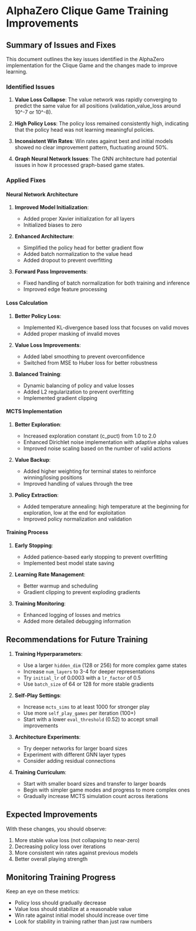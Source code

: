 # AlphaZero Clique Game Training Improvements

## Summary of Issues and Fixes

This document outlines the key issues identified in the AlphaZero implementation for the Clique Game and the changes made to improve learning.

### Identified Issues

1. **Value Loss Collapse**: The value network was rapidly converging to predict the same value for all positions (validation_value_loss around 10^-7 or 10^-8).

2. **High Policy Loss**: The policy loss remained consistently high, indicating that the policy head was not learning meaningful policies.

3. **Inconsistent Win Rates**: Win rates against best and initial models showed no clear improvement pattern, fluctuating around 50%.

4. **Graph Neural Network Issues**: The GNN architecture had potential issues in how it processed graph-based game states.

### Applied Fixes

#### Neural Network Architecture

1. **Improved Model Initialization**:
   - Added proper Xavier initialization for all layers
   - Initialized biases to zero

2. **Enhanced Architecture**:
   - Simplified the policy head for better gradient flow
   - Added batch normalization to the value head
   - Added dropout to prevent overfitting

3. **Forward Pass Improvements**:
   - Fixed handling of batch normalization for both training and inference
   - Improved edge feature processing

#### Loss Calculation

1. **Better Policy Loss**:
   - Implemented KL-divergence based loss that focuses on valid moves
   - Added proper masking of invalid moves

2. **Value Loss Improvements**:
   - Added label smoothing to prevent overconfidence
   - Switched from MSE to Huber loss for better robustness

3. **Balanced Training**:
   - Dynamic balancing of policy and value losses
   - Added L2 regularization to prevent overfitting
   - Implemented gradient clipping

#### MCTS Implementation

1. **Better Exploration**:
   - Increased exploration constant (c_puct) from 1.0 to 2.0
   - Enhanced Dirichlet noise implementation with adaptive alpha values
   - Improved noise scaling based on the number of valid actions

2. **Value Backup**:
   - Added higher weighting for terminal states to reinforce winning/losing positions
   - Improved handling of values through the tree

3. **Policy Extraction**:
   - Added temperature annealing: high temperature at the beginning for exploration, low at the end for exploitation
   - Improved policy normalization and validation

#### Training Process

1. **Early Stopping**:
   - Added patience-based early stopping to prevent overfitting
   - Implemented best model state saving

2. **Learning Rate Management**:
   - Better warmup and scheduling
   - Gradient clipping to prevent exploding gradients

3. **Training Monitoring**:
   - Enhanced logging of losses and metrics
   - Added more detailed debugging information

## Recommendations for Future Training

1. **Training Hyperparameters**:
   - Use a larger `hidden_dim` (128 or 256) for more complex game states
   - Increase `num_layers` to 3-4 for deeper representations
   - Try `initial_lr` of 0.0003 with a `lr_factor` of 0.5
   - Use `batch_size` of 64 or 128 for more stable gradients

2. **Self-Play Settings**:
   - Increase `mcts_sims` to at least 1000 for stronger play
   - Use more `self_play_games` per iteration (100+)
   - Start with a lower `eval_threshold` (0.52) to accept small improvements

3. **Architecture Experiments**:
   - Try deeper networks for larger board sizes
   - Experiment with different GNN layer types
   - Consider adding residual connections

4. **Training Curriculum**:
   - Start with smaller board sizes and transfer to larger boards
   - Begin with simpler game modes and progress to more complex ones
   - Gradually increase MCTS simulation count across iterations

## Expected Improvements

With these changes, you should observe:

1. More stable value loss (not collapsing to near-zero)
2. Decreasing policy loss over iterations
3. More consistent win rates against previous models
4. Better overall playing strength

## Monitoring Training Progress

Keep an eye on these metrics:
- Policy loss should gradually decrease
- Value loss should stabilize at a reasonable value
- Win rate against initial model should increase over time
- Look for stability in training rather than just raw numbers